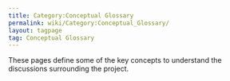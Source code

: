 ```yaml
---
title: Category:Conceptual Glossary
permalink: wiki/Category:Conceptual_Glossary/
layout: tagpage
tag: Conceptual Glossary
---
```


These pages define some of the key concepts to understand the
discussions surrounding the project.
